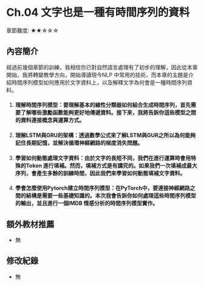 ﻿# Ch.04 文字也是一種有時間序列的資料
章節難度: ★★☆☆☆
## 內容簡介
經過前幾個章節的訓練，我相信你已對自然語言處理有了初步的理解，因此從本章開始，我將轉變教學方向，開始導讀現今NLP 中常用的技術，而本章的主題是介紹時間序列模型如何應用於文字資料上，以及解釋文字為何會是一種時間序列資料。

1. #### 理解時間序列模型：要理解基本的線性分類器如何組合生成時間序列，首先需要了解哪些激勵函數能夠更好地傳遞資料。接下來，我將告訴你這些模型之間的資料連接概念與運算方式。
2. #### 理解LSTM與GRU的架構：透過數學公式來了解LSTM與GUR之所以為何能夠記住長期記憶，並解決循環神經網路的梯度消失問題。
3. #### 學習如何動態處理文字資料：由於文字的長短不同，我們在進行運算時會用特殊的Token 進行填補。然而，填補方式是有講究的。如果我們一次填補成最大序列，會產生多餘的訓練時間，因此我們來學習如何動態填補文字資料。
4. #### 學會怎麼使用Pytorch建立時間序列模型：在PyTorch中，要連接神經網路之間的結構是需要一些基礎知識的。本次我會告訴你如何處理這些時間序列模型的輸出，並且進行一個IMDB 情感分析的時間序列模型實作。

## 額外教材推薦
* 無

## 修改紀錄
* 無

